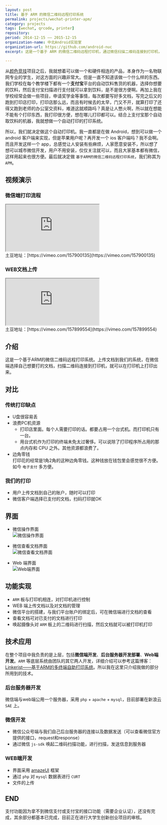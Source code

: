 ```yaml
---
layout: post
title: 基于 ARM 的微信二维码远程打印系统
permalink: projects/wechat-printer-apm/
category: projects
tags: [wechat, qrcode, printer]
repository: 
period: 2014-12-15 —— 2015-12-15
organization-name: 中北Android实验室
organization-url: https://github.com/android-nuc
excerpt: 这是一个基于 ARM 的微信二维码远程打印机，通过微信扫描二维码连接到打印机，然后选择自己想要打的文档，就可以在我们的打印机上打印出来。

---
```


从[颜色竞技](https://onlylemi.github.io/projects/android-color-game/)项目之后，我就想着可以做一个和硬件相连的产品，本身作为一名物联网专业的学生，对这方面的兴趣非常大。但是一直不知道该做一个什么样的东西。我们学校在每个教学楼下都有一个**支付宝**平台的自动饮料售货的机器，选择你想要的饮料，然后支付宝扫描进行支付就可以拿到饮料，是不是很方便啊。再加上我在学校经常会做一些项目，申请奖学金等事情，每次都要写好多文档，写完之后又的跑到打印店打印，打印店那么远，而且有时候去的太早，门又不开，就算打印了还得又跑到老师的办公室交资料，难道这就顺路吗？真是让人憋火啊，所以就在想能不能有个打印东西，我打印很方便，想在哪儿打印都可以。结合上支付宝那个自动取饮料的机器，我就想做一个自动打印的打印系统。  

所以，我们就决定做这个自动打印机。我一直都是在做 Android，想到可以做一个 android 客户端来实现，但是苹果用户呢？再开发一个 ios 客户端吗？我不会啊。而且开发这样一个 app，总感觉让人安装有些麻烦，人家愿意安装不，所以想了想可以城市微信开发，用户不用安装，仅仅关注就可以，而且大家基本都有微信，这样用起来也很方便。最后就决定做 `基于ARM的微信二维码远程打印系统`，我们称其为 `APM`。

## 视频演示

### 微信端打印流程

<div class="embed-responsive embed-responsive-16by9">
  <iframe class="embed-responsive-item" src="http://www.tudou.com/programs/view/html5embed.action?type=0&code=-GZLCRp99XA&lcode=&resourceId=326917756_06_05_99" allowtransparency="true" allowfullscreen="true"></iframe>
</div>
土豆地址：[https://vimeo.com/157900135](https://vimeo.com/157900135)

### WEB文档上传

<div class="embed-responsive embed-responsive-16by9">
  <iframe class="embed-responsive-item" src="http://www.tudou.com/programs/view/html5embed.action?type=0&code=tFjcIEzQdwo&lcode=&resourceId=326917756_06_05_99" allowtransparency="true" allowfullscreen="true"></iframe>
</div>
土豆地址：[https://vimeo.com/157899554](https://vimeo.com/157899554)

## 介绍

这是一个基于ARM的微信二维码远程打印系统。上传文档到我们的系统，在微信端选择自己想要打的文档，扫描二维码连接到打印机，就可以在打印机上打印出来。

## 对比

### 传统打印缺点

* U盘很容易丢
* 浪费PC机资源  
  * 打印店里面。每个人需要打印的话。都要占用一个台式机。而打印机只有一台。
  * 用台式机作为打印的终端未免太过奢侈。可以说除了打印程序所占用的那点内存和 CPU 之外。其他资源都浪费了。
* 边角零钱  
  打印花的经常是1角2角的这种边角零钱。这种钱放在钱包里会感觉很不方便。如今 `电子支付` 多方便。

### 我们的打印

* 用户上传文档到自己的账户，随时可以打印
* 微信客户端选择已支付的文档，扫码打印就OK

## 界面

* 微信操作界面  
  ![微信操作界面](https://raw.githubusercontent.com/onlylemi/onlylemi.github.io/master/assets/images/post/wechat-printer-apm_2.png)  

* 微信查看文档界面  
  ![微信查看文档界面](https://raw.githubusercontent.com/onlylemi/onlylemi.github.io/master/assets/images/post/wechat-printer-apm_1.png)  

* Web 端界面  
  ![Web端界面](https://raw.githubusercontent.com/onlylemi/onlylemi.github.io/master/assets/images/post/wechat-printer-apm_3.jpg)  

## 功能实现

* `ARM` 板与打印机相连，对打印机进行控制
* WEB 端上传文档以及对文档的管理
* 微信平台的搭建，与我们平台账户的绑定后，可在微信端进行文档的查看
* 查看文档可对已支付的文档进行打印
* 唤起摄像头对 `ARM` 板上的二维码进行扫描，然后文档就可以被打印机打印

## 技术应用

在整个项目中我负责的是上层，包括**微信端开发**、**后台服务器开发部署**、**Web端开发**。`ARM` 等底层系统由团队的其它两人开发，详细介绍可以参考这篇博客：[Linkerist——基于ARM的多终端自助打印系统](http://blog.csdn.net/linkerist/article/details/50527783)。所以我在这里只介绍我做的部分所用到的技术。  

### 后台服务器开发

微信端与web端公用一个服务器，采用 `php` + `apache` + `mysql`，目前部署在新浪云 `SAE` 上。

### 微信开发

* 微信公众号端与我们自己后台服务器的连接以及数据发送（可以查看微信官方提供的接口，request和response）
* 通过微信 `js-sdk` 唤起二维码扫描功能，进行扫描，发送信息到服务器

### WEB端开发

* 界面采用 [amazeUI](http://amazeui.org/) 框架
* 通过 `php` 对 `mysql` 数据表进行 `CURT`
* 文件的上传

## END

支付功能因为拿不到微信支付或支付宝的接口功能（需要企业认证），还没有完成，其余部分都基本已完成，目前正在进行大学生创新创业项目的审核。